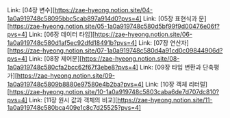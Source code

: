 Link: [04장 변수][https://zae-hyeong.notion.site/04-1a0a919748c58095bbc5cab897a914d0?pvs=4]
Link: [05장 표현식과 문][https://zae-hyeong.notion.site/05-1a0a919748c580d5bf99f9d00476e06f?pvs=4]
Link: [06장 데이터 타입][https://zae-hyeong.notion.site/06-1a0a919748c580d1af5ec92dfd18491b?pvs=4]
Link: [07장 연산자][https://zae-hyeong.notion.site/07-1a0a919748c580d4a91cd0c09844906d?pvs=4]
Link: [08장 제어문][https://zae-hyeong.notion.site/08-1a0a919748c580cfa2bcc62f67f3ebe8?pvs=4]
Link: [09장 타입 변환과 단축평가][https://zae-hyeong.notion.site/09-1a0a919748c5809b8880e97580e4b2ba?pvs=4]
Link: [10장 객체 리터럴][https://zae-hyeong.notion.site/10-1a0a919748c5803caba6de7d707dc810?pvs=4]
Link: [11장 원시 값과 객체의 비교][https://zae-hyeong.notion.site/11-1a0a919748c580bca409e1c8c7d25525?pvs=4]